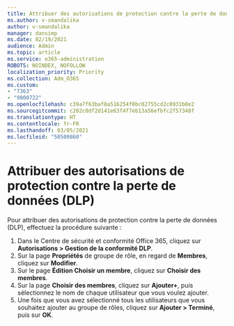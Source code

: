 ```yaml
---
title: Attribuer des autorisations de protection contre la perte de données (DLP)
ms.author: v-smandalika
author: v-smandalika
manager: dansimp
ms.date: 02/19/2021
audience: Admin
ms.topic: article
ms.service: o365-administration
ROBOTS: NOINDEX, NOFOLLOW
localization_priority: Priority
ms.collection: Adm_O365
ms.custom:
- "7363"
- "9000722"
ms.openlocfilehash: c39a7f63baf8a516254f0bc02755cd2c0931b0e2
ms.sourcegitcommit: c202c0df2d141e63f4f7eb13a56efbfc2f57348f
ms.translationtype: HT
ms.contentlocale: fr-FR
ms.lasthandoff: 03/05/2021
ms.locfileid: "50509860"
---
```

# <a name="assign-data-loss-prevention-dlp-permissions"></a>Attribuer des autorisations de protection contre la perte de données (DLP)

Pour attribuer des autorisations de protection contre la perte de données (DLP), effectuez la procédure suivante :

1. Dans le Centre de sécurité et conformité Office 365, cliquez sur **Autorisations > Gestion de la conformité DLP**.
2. Sur la page **Propriétés** de groupe de rôle, en regard de **Membres**, cliquez sur **Modifier**.
3. Sur le page **Édition Choisir un membre**, cliquez sur **Choisir des membres**.
4. Sur la page **Choisir des membres**, cliquez sur **Ajouter+**, puis sélectionnez le nom de chaque utilisateur que vous voulez ajouter.
5. Une fois que vous avez sélectionné tous les utilisateurs que vous souhaitez ajouter au groupe de rôles, cliquez sur **Ajouter > Terminé**, puis sur **OK**.

